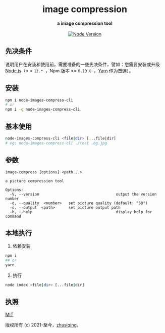 <h1 align="center">image compression</h1>

<div align="center">
  <strong>
    a image compression tool
  </strong>
</div>

<br>

<div align="center">
  <a href="https://nodejs.org/en/">
    <img src="https://img.shields.io/badge/node-%3E%3D%2012.0.0-green.svg" alt="Node Version">
  </a>
</div>

## 先决条件

说明用户在安装和使用前，需要准备的一些先决条件，譬如：您需要安装或升级 [Node.js](https://nodejs.org/en/)（> = `12.* `，Npm 版本 >= `6.13.0 `，[Yarn](https://www.jeffjade.com/2017/12/30/135-npm-vs-yarn-detial-memo/) 作为首选）。

## 安装

```bash
npm i node-images-compress-cli
# or
npm i -g node-images-compress-cli

```

## 基本使用

```bash
node-images-compress-cli <file|dir> [...file|dir]
# eg: node-images-compress-cli ./test .bg.jpg
```

## 参数

```
image-compress [options] <path...>

a picture compression tool

Options:
  -V, --version                                  output the version number
  -q, --quality  <number>   set picture quality (default: "50")
  -o, --output  <path>      set picture output path
  -h, --help                                     display help for command
```

## 本地执行

1. 依赖安装

```bash
npm i
## or
yarn
```

2. 执行

```bash
node index <file|dir> [...file|dir]
```

## 执照

[MIT](http://opensource.org/licenses/MIT)

版权所有 (c) 2021-至今，[zhusiqing](https://github.com/zhusiqing)。
